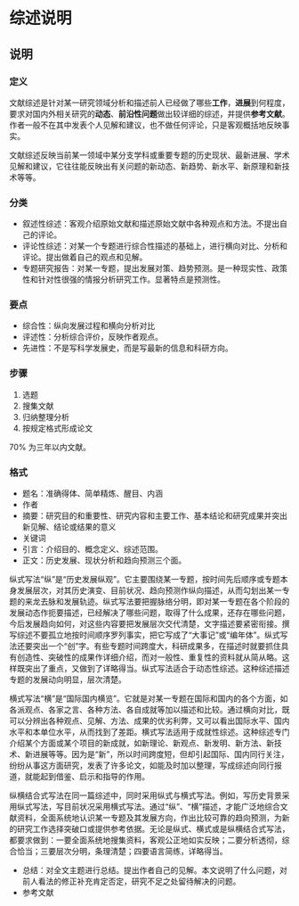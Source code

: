 # 综述说明

## 说明

### 定义
文献综述是针对某一研究领域分析和描述前人已经做了哪些**工作**，**进展**到何程度，要求对国内外相关研究的**动态**、**前沿性问题**做出较详细的综述，并提供**参考文献**。作者一般不在其中发表个人见解和建议，也不做任何评论，只是客观概括地反映事实。

文献综述反映当前某一领域中某分支学科或重要专题的历史现状、最新进展、学术见解和建议，它往往能反映出有关问题的新动态、新趋势、新水平、新原理和新技术等等。

### 分类

* 叙述性综述：客观介绍原始文献和描述原始文献中各种观点和方法。不提出自己的评论。
* 评论性综述：对某一个专题进行综合性描述的基础上，进行横向对比、分析和评论。提出做着自己的观点和见解。
* 专题研究报告：对某一专题，提出发展对策、趋势预测。是一种现实性、政策性和针对性很强的情报分析研究工作。显著特点是预测性。

### 要点

* 综合性：纵向发展过程和横向分析对比
* 评述性：分析综合评价，反映作者观点。
* 先进性：不是写科学发展史，而是写最新的信息和科研方向。

### 步骤
1. 选题
2. 搜集文献
3. 归纳整理分析
4. 按规定格式形成论文

70% 为三年以内文献。

### 格式

* 题名：准确得体、简单精炼、醒目、内涵
* 作者
* 摘要：研究目的和重要性、研究内容和主要工作、基本结论和研究成果并突出新见解、结论或结果的意义
* 关键词
* 引言：介绍目的、概念定义、综述范围。
* 正文：历史发展、现状分析和趋向预测三个面。

纵式写法“纵”是“历史发展纵观”。它主要围绕某一专题，按时间先后顺序或专题本身发展层次，对其历史演变、目前状况、趋向预测作纵向描述，从而勾划出某一专题的来龙去脉和发展轨迹。纵式写法要把握脉络分明，即对某一专题在各个阶段的发展动态作扼要描述，已经解决了哪些问题，取得了什么成果，还存在哪些问题，今后发展趋向如何，对这些内容要把发展层次交代清楚，文字描述要紧密衔接。撰写综述不要孤立地按时间顺序罗列事实，把它写成了“大事记”或“编年体”。纵式写法还要突出一个“创”字。有些专题时间跨度大，科研成果多，在描述时就要抓住具有创造性、突破性的成果作详细介绍，而对一般性、重复性的资料就从简从略。这样既突出了重点，又做到了详略得当。纵式写法适合于动态性综述。这种综述描述专题的发展动向明显，层次清楚。

横式写法“横”是“国际国内横览”。它就是对某一专题在国际和国内的各个方面，如各派观点、各家之言、各种方法、各自成就等加以描述和比较。通过横向对比，既可以分辨出各种观点、见解、方法、成果的优劣利弊，又可以看出国际水平、国内水平和本单位水平，从而找到了差距。横式写法适用于成就性综述。这种综述专门介绍某个方面或某个项目的新成就，如新理论、新观点、新发明、新方法、新技术、新进展等等。因为是“新”，所以时间跨度短，但却引起国际、国内同行关注，纷纷从事这方面研究，发表了许多论文，如能及时加以整理，写成综述向同行报道，就能起到借鉴、启示和指导的作用。

纵横结合式写法在同一篇综述中，同时采用纵式与横式写法。例如，写历史背景采用纵式写法，写目前状况采用横式写法。通过“纵”、“横”描述，才能广泛地综合文献资料，全面系统地认识某一专题及其发展方向，作出比较可靠的趋向预测，为新的研究工作选择突破口或提供参考依据。无论是纵式、横式或是纵横结合式写法，都要求做到：一要全面系统地搜集资料，客观公正地如实反映；二要分析透彻，综合恰当；三要层次分明，条理清楚；四要语言简练，详略得当。
* 总结：对全文主题进行总结。提出作者自己的见解。本文说明了什么问题，对前人看法的修正补充肯定否定，研究不足之处留待解决的问题。
* 参考文献